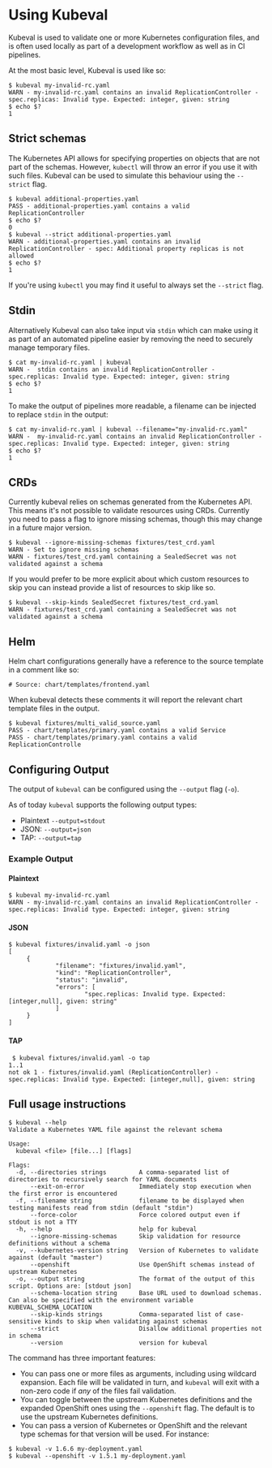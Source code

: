 # Using Kubeval

Kubeval is used to validate one or more Kubernetes configuration files, and
is often used locally as part of a development workflow as well as in CI pipelines.

At the most basic level, Kubeval is used like so:

```console
$ kubeval my-invalid-rc.yaml
WARN - my-invalid-rc.yaml contains an invalid ReplicationController - spec.replicas: Invalid type. Expected: integer, given: string
$ echo $?
1
```

## Strict schemas

The Kubernetes API allows for specifying properties on objects that are not part of the schemas.
However, `kubectl` will throw an error if you use it with such files. Kubeval can be
used to simulate this behaviour using the `--strict` flag.

```console
$ kubeval additional-properties.yaml
PASS - additional-properties.yaml contains a valid ReplicationController
$ echo $?
0
$ kubeval --strict additional-properties.yaml
WARN - additional-properties.yaml contains an invalid ReplicationController - spec: Additional property replicas is not allowed
$ echo $?
1
```

If you're using `kubectl` you may find it useful to always set the `--strict` flag.

## Stdin

Alternatively Kubeval can also take input via `stdin` which can make using
it as part of an automated pipeline easier by removing the need to securely
manage temporary files.

```console
$ cat my-invalid-rc.yaml | kubeval
WARN -  stdin contains an invalid ReplicationController - spec.replicas: Invalid type. Expected: integer, given: string
$ echo $?
1
```

To make the output of pipelines more readable, a filename can be injected
to replace `stdin` in the output:

```console
$ cat my-invalid-rc.yaml | kubeval --filename="my-invalid-rc.yaml"
WARN -  my-invalid-rc.yaml contains an invalid ReplicationController - spec.replicas: Invalid type. Expected: integer, given: string
$ echo $?
1
```

## CRDs

Currently kubeval relies on schemas generated from the Kubernetes API. This means it's not
possible to validate resources using CRDs. Currently you need to pass a flag to ignore
missing schemas, though this may change in a future major version.

```console
$ kubeval --ignore-missing-schemas fixtures/test_crd.yaml
WARN - Set to ignore missing schemas
WARN - fixtures/test_crd.yaml containing a SealedSecret was not validated against a schema
```

If you would prefer to be more explicit about which custom resources to skip you can instead
provide a list of resources to skip like so.

```console
$ kubeval --skip-kinds SealedSecret fixtures/test_crd.yaml
WARN - fixtures/test_crd.yaml containing a SealedSecret was not validated against a schema
```

## Helm

Helm chart configurations generally have a reference to the source template in a comment
like so:

```console
# Source: chart/templates/frontend.yaml
```

When kubeval detects these comments it will report the relevant chart template files in
the output.

```console
$ kubeval fixtures/multi_valid_source.yaml
PASS - chart/templates/primary.yaml contains a valid Service
PASS - chart/templates/primary.yaml contains a valid ReplicationControlle
```

## Configuring Output

The output of `kubeval` can be configured using the `--output` flag (`-o`).

As of today `kubeval` supports the following output types:

- Plaintext `--output=stdout`
- JSON: `--output=json`
- TAP: `--output=tap`

### Example Output

#### Plaintext

```console
$ kubeval my-invalid-rc.yaml
WARN - my-invalid-rc.yaml contains an invalid ReplicationController - spec.replicas: Invalid type. Expected: integer, given: string
```

#### JSON

```console
$ kubeval fixtures/invalid.yaml -o json
[
     {
             "filename": "fixtures/invalid.yaml",
             "kind": "ReplicationController",
             "status": "invalid",
             "errors": [
                     "spec.replicas: Invalid type. Expected: [integer,null], given: string"
             ]
     }
]
```

#### TAP

```console
 $ kubeval fixtures/invalid.yaml -o tap
1..1
not ok 1 - fixtures/invalid.yaml (ReplicationController) - spec.replicas: Invalid type. Expected: [integer,null], given: string
```

## Full usage instructions

```console
$ kubeval --help
Validate a Kubernetes YAML file against the relevant schema

Usage:
  kubeval <file> [file...] [flags]

Flags:
  -d, --directories strings         A comma-separated list of directories to recursively search for YAML documents
      --exit-on-error               Immediately stop execution when the first error is encountered
  -f, --filename string             filename to be displayed when testing manifests read from stdin (default "stdin")
      --force-color                 Force colored output even if stdout is not a TTY
  -h, --help                        help for kubeval
      --ignore-missing-schemas      Skip validation for resource definitions without a schema
  -v, --kubernetes-version string   Version of Kubernetes to validate against (default "master")
      --openshift                   Use OpenShift schemas instead of upstream Kubernetes
  -o, --output string               The format of the output of this script. Options are: [stdout json]
      --schema-location string      Base URL used to download schemas. Can also be specified with the environment variable KUBEVAL_SCHEMA_LOCATION
      --skip-kinds strings          Comma-separated list of case-sensitive kinds to skip when validating against schemas
      --strict                      Disallow additional properties not in schema
      --version                     version for kubeval
```

The command has three important features:

- You can pass one or more files as arguments, including using wildcard
  expansion. Each file will be validated in turn, and `kubeval` will
  exit with a non-zero code if _any_ of the files fail validation.
- You can toggle between the upstream Kubernetes definitions and the
  expanded OpenShift ones using the `--openshift` flag. The default is
  to use the upstream Kubernetes definitions.
- You can pass a version of Kubernetes or OpenShift and the relevant
  type schemas for that version will be used. For instance:

```console
$ kubeval -v 1.6.6 my-deployment.yaml
$ kubeval --openshift -v 1.5.1 my-deployment.yaml
```
